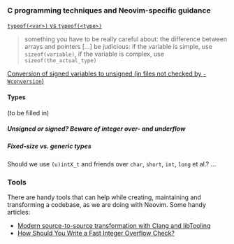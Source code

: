 ### C programming techniques and Neovim-specific guidance

[`typeof(<var>)` vs `typeof(<type>)`](https://github.com/neovim/neovim/pull/558#discussion_r11767481)
> something you have to be really careful about: the difference between arrays and pointers [...]
> be judicious: if the variable is simple, use `sizeof(variable)`, if the variable is complex, use `sizeof(the_actual_type)`

[Conversion of signed variables to unsigned (in files not checked by `-Wconversion`)](https://github.com/neovim/neovim/pull/558#issuecomment-40863654)

#### Types

(to be filled in)

##### Unsigned or signed? Beware of integer over- and underflow

##### Fixed-size vs. generic types

Should we use `(u)intX_t` and friends over `char`, `short`, `int`, `long` et al.? ...

### Tools

There are handy tools that can help while creating, maintaining and transforming a codebase, as we are doing with Neovim. Some handy articles:

- [Modern source-to-source transformation with Clang and libTooling](http://eli.thegreenplace.net/2014/05/01/modern-source-to-source-transformation-with-clang-and-libtooling/)
- [How Should You Write a Fast Integer Overflow Check?](http://blog.regehr.org/archives/1139)
